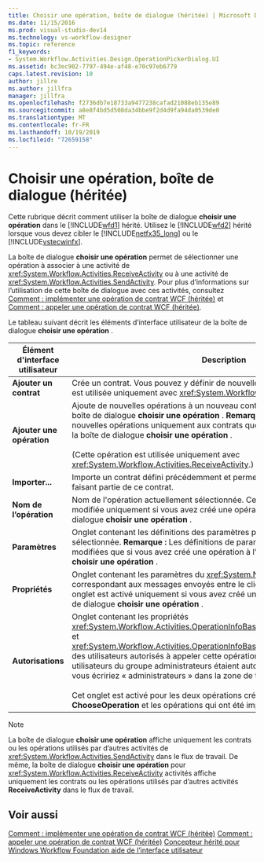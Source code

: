 ```yaml
---
title: Choisir une opération, boîte de dialogue (héritée) | Microsoft Docs
ms.date: 11/15/2016
ms.prod: visual-studio-dev14
ms.technology: vs-workflow-designer
ms.topic: reference
f1_keywords:
- System.Workflow.Activities.Design.OperationPickerDialog.UI
ms.assetid: bc3ec902-7797-494e-af48-e70c97eb6779
caps.latest.revision: 10
author: jillre
ms.author: jillfra
manager: jillfra
ms.openlocfilehash: f2736db7e18733a9477238cafad21088eb135e89
ms.sourcegitcommit: a8e8f4bd5d508da34bbe9f2d4d9fa94da0539de0
ms.translationtype: MT
ms.contentlocale: fr-FR
ms.lasthandoff: 10/19/2019
ms.locfileid: "72659158"
---
```

# <a name="choose-operation-dialog-box-legacy"></a>Choisir une opération, boîte de dialogue (héritée)
Cette rubrique décrit comment utiliser la boîte de dialogue **choisir une opération** dans le [!INCLUDE[wfd1](../includes/wfd1-md.md)] hérité. Utilisez le [!INCLUDE[wfd2](../includes/wfd2-md.md)] hérité lorsque vous devez cibler le [!INCLUDE[netfx35_long](../includes/netfx35-long-md.md)] ou le [!INCLUDE[vstecwinfx](../includes/vstecwinfx-md.md)].

 La boîte de dialogue **choisir une opération** permet de sélectionner une opération à associer à une activité de <xref:System.Workflow.Activities.ReceiveActivity> ou à une activité de <xref:System.Workflow.Activities.SendActivity>. Pour plus d’informations sur l’utilisation de cette boîte de dialogue avec ces activités, consultez [Comment : implémenter une opération de contrat WCF (héritée)](../workflow-designer/how-to-implement-a-windows-communication-foundation-contract-operation-legacy.md) et [Comment : appeler une opération de contrat WCF (héritée)](../workflow-designer/how-to-invoke-a-windows-communication-foundation-contract-operation-legacy.md).

 Le tableau suivant décrit les éléments d’interface utilisateur de la boîte de dialogue **choisir une opération** .

|Élément d'interface utilisateur|Description|
|----------------|-----------------|
|**Ajouter un contrat**|Crée un contrat. Vous pouvez y définir de nouvelles opérations (Cette opération est utilisée uniquement avec <xref:System.Workflow.Activities.ReceiveActivity>.)|
|**Ajouter une opération**|Ajoute de nouvelles opérations à un nouveau contrat que vous avez créé dans la boîte de dialogue **choisir une opération** . **Remarque :**  Vous pouvez ajouter de nouvelles opérations uniquement aux contrats que vous avez créés par le biais de la boîte de dialogue **choisir une opération** . <br /><br /> (Cette opération est utilisée uniquement avec <xref:System.Workflow.Activities.ReceiveActivity>.)|
|**Importer...**|Importe un contrat défini précédemment et permet de sélectionner une opération faisant partie de ce contrat.|
|**Nom de l’opération**|Nom de l'opération actuellement sélectionnée. Cette zone de texte peut être modifiée uniquement si vous avez créé une opération à l’aide de la boîte de dialogue **choisir une opération** .|
|**Paramètres**|Onglet contenant les définitions des paramètres pour l'opération actuellement sélectionnée. **Remarque :**  Les définitions de paramètres ne peuvent être modifiées que si vous avez créé une opération à l’aide de la boîte de dialogue **choisir une opération** .|
|**Propriétés**|Onglet contenant les paramètres du <xref:System.Net.Security.ProtectionLevel> correspondant aux messages envoyés entre le client et service. **Remarque :**  Cet onglet est activé uniquement si vous avez créé une opération à l’aide de la boîte de dialogue **choisir une opération** .|
|**Autorisations**|Onglet contenant les propriétés <xref:System.Workflow.Activities.OperationInfoBase.PrincipalPermissionName%2A> et <xref:System.Workflow.Activities.OperationInfoBase.PrincipalPermissionRole%2A> des utilisateurs autorisés à appeler cette opération. Par exemple, si seuls les utilisateurs du groupe administrateurs étaient autorisés à appeler cette opération, vous écririez « administrateurs » dans la zone de texte **rôle** .<br /><br /> Cet onglet est activé pour les deux opérations créées via la boîte de dialogue **ChooseOperation** et les opérations qui ont été importées via le bouton **Importer** .|

> [!NOTE]
> La boîte de dialogue **choisir une opération** affiche uniquement les contrats ou les opérations utilisés par d’autres activités de <xref:System.Workflow.Activities.SendActivity> dans le flux de travail. De même, la boîte de dialogue **choisir une opération** pour <xref:System.Workflow.Activities.ReceiveActivity> activités affiche uniquement les contrats ou les opérations utilisés par d’autres activités **ReceiveActivity** dans le flux de travail.

## <a name="see-also"></a>Voir aussi
 [Comment : implémenter une opération de contrat WCF (héritée)](../workflow-designer/how-to-implement-a-windows-communication-foundation-contract-operation-legacy.md) [Comment : appeler une opération de contrat WCF (héritée)](../workflow-designer/how-to-invoke-a-windows-communication-foundation-contract-operation-legacy.md) [Concepteur hérité pour Windows Workflow Foundation aide de l’interface utilisateur](../workflow-designer/legacy-designer-for-windows-workflow-foundation-ui-help.md)